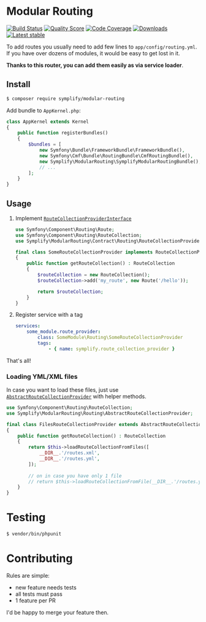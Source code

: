 # Modular Routing

[![Build Status](https://img.shields.io/travis/Symplify/ModularRouting.svg?style=flat-square)](https://travis-ci.org/Symplify/ModularRouting)
[![Quality Score](https://img.shields.io/scrutinizer/g/Symplify/ModularRouting.svg?style=flat-square)](https://scrutinizer-ci.com/g/Symplify/ModularRouting)
[![Code Coverage](https://img.shields.io/scrutinizer/coverage/g/Symplify/ModularRouting.svg?style=flat-square)](https://scrutinizer-ci.com/g/Symplify/ModularRouting)
[![Downloads](https://img.shields.io/packagist/dt/symplify/modular-routing.svg?style=flat-square)](https://packagist.org/packages/symplify/modular-routing)
[![Latest stable](https://img.shields.io/packagist/v/symplify/modular-routing.svg?style=flat-square)](https://packagist.org/packages/symplify/modular-routing)

To add routes you usually need to add few lines to `app/config/routing.yml`. If you have over dozens of modules, it would be easy to get lost in it.

**Thanks to this router, you can add them easily as via service loader**.

## Install

```bash
$ composer require symplify/modular-routing
```

Add bundle to `AppKernel.php`:

```php
class AppKernel extends Kernel
{
    public function registerBundles()
    {
        $bundles = [
            new Symfony\Bundle\FrameworkBundle\FrameworkBundle(),
            new Symfony\Cmf\Bundle\RoutingBundle\CmfRoutingBundle(),
            new Symplify\ModularRouting\SymplifyModularRoutingBundle(),
            // ...
        ];
    }
}
```


## Usage

1. Implement [`RouteCollectionProviderInterface`](src/Contract/Routing/RouteCollectionProviderInterface.php)

    ```php
    use Symfony\Component\Routing\Route;
    use Symfony\Component\Routing\RouteCollection;
    use Symplify\ModularRouting\Contract\Routing\RouteCollectionProviderInterface;
    
    final class SomeRouteCollectionProvider implements RouteCollectionProviderInterface
    {
        public function getRouteCollection() : RouteCollection
        {
            $routeCollection = new RouteCollection();
            $routeCollection->add('my_route', new Route('/hello'));
    
            return $routeCollection;
        }
    }
    ```

2. Register service with a tag

    ```yml
    services:
        some_module.route_provider:
            class: SomeModule\Routing\SomeRouteCollectionProvider
            tags:
                - { name: symplify.route_collection_provider }
    ```

That's all!


### Loading YML/XML files

In case you want to load these files, just use [`AbstractRouteCollectionProvider`](src/Routing/AbstractRouteCollectionProvider.php)
with helper methods.

```php
use Symfony\Component\Routing\RouteCollection;
use Symplify\ModularRouting\Routing\AbstractRouteCollectionProvider;

final class FilesRouteCollectionProvider extends AbstractRouteCollectionProvider
{
    public function getRouteCollection() : RouteCollection
    {
        return $this->loadRouteCollectionFromFiles([
            __DIR__.'/routes.xml',
            __DIR__.'/routes.yml',
        ]);
        
        // on in case you have only 1 file
        // return $this->loadRouteCollectionFromFile(__DIR__.'/routes.yml');
    }
}

```


# Testing

```bash
$ vendor/bin/phpunit
```


# Contributing

Rules are simple:

- new feature needs tests
- all tests must pass
- 1 feature per PR

I'd be happy to merge your feature then.
